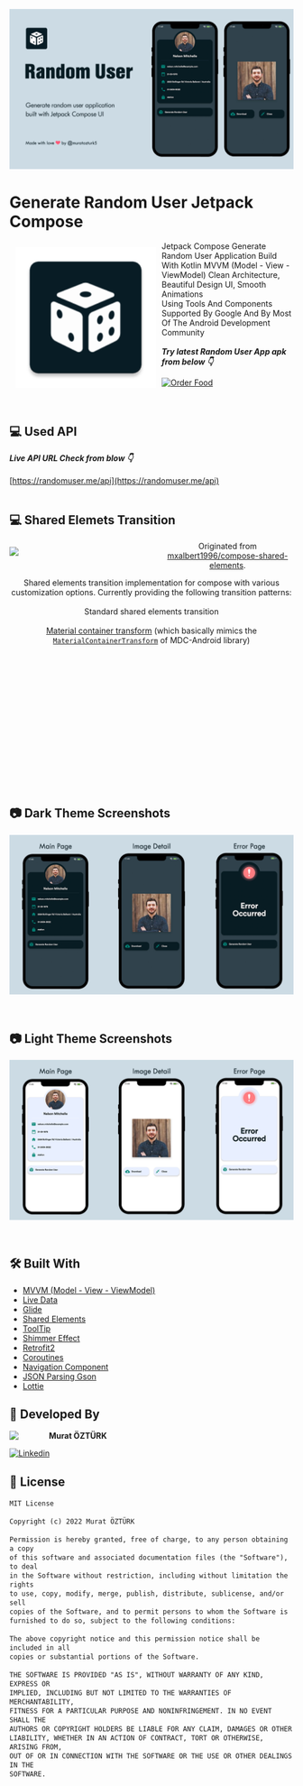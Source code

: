 ![App Screenshot](https://github.com/muratozturk5/Random-User-Jetpack-Compose/blob/master/Screenshots/banner_random_user.png)


# Generate Random User Jetpack Compose

<img src="https://github.com/muratozturk5/Random-User-Jetpack-Compose/blob/master/Screenshots/icon.png" align="left"
width="250" hspace="10" vspace="10">
   
Jetpack Compose Generate Random User Application Build With Kotlin MVVM (Model - View - ViewModel) Clean Architecture, Beautiful Design UI, Smooth Animations </br>
Using Tools And Components Supported By Google And By Most Of The Android Development Community</br></br>***Try latest Random User App apk from below 👇***

[![Order Food](https://img.shields.io/badge/Random%20User-APK-brightgreen?style=for-the-badge&logo=android)](https://github.com/muratozturk5/Random-User-Jetpack-Compose/raw/master/APK/random_user.apk)</br></br></br>

## 💻 Used API
***Live API URL Check from blow 👇***
</br>
</br>
[https://randomuser.me/api](https://randomuser.me/api)
</br>
</br>
## 💻 Shared Elemets Transition
<img src="https://github.com/muratozturk5/Random-User-Jetpack-Compose/blob/master/Screenshots/shared_element_gif.gif"   align="left"
width="240" style="margin-right: 30px;"  vspace="10">

<div align="center">

Originated from [mxalbert1996/compose-shared-elements](https://github.com/mxalbert1996/compose-shared-elements).

Shared elements transition implementation for compose with various customization options.
Currently providing the following transition patterns:
 </br></br>
 Standard shared elements transition
 </br></br> 
 [Material container transform](https://material.io/design/motion/the-motion-system.html#container-transform) (which basically mimics the [`MaterialContainerTransform`](https://developer.android.com/reference/com/google/android/material/transition/MaterialContainerTransform) of MDC-Android library)
</br>
</br>
</br>
</br>
</br>
</br>
</br>
</br>
</br>
</br>
</br>
</br>
</br>
</br>
</br>
</br>
</div>

## 📷 Dark Theme Screenshots

![](https://github.com/muratozturk5/Random-User-Jetpack-Compose/blob/master/Screenshots/screenshots_dark.png)

</br>

## 📷 Light Theme Screenshots

![](https://github.com/muratozturk5/Random-User-Jetpack-Compose/blob/master/Screenshots/screenshots_light.png)

</br>

## 🛠 Built With
- [MVVM (Model - View - ViewModel)](https://developer.android.com/topic/architecture)
- [Live Data](https://developer.android.com/topic/libraries/architecture/livedata)
- [Glide](https://github.com/skydoves/landscapist)
- [Shared Elements](https://github.com/mxalbert1996/compose-shared-elements)
- [ToolTip](https://github.com/skgmn/ComposeTooltip)
- [Shimmer Effect](https://github.com/valentinilk/compose-shimmer)
- [Retrofit2](https://square.github.io/retrofit)
- [Coroutines](https://developer.android.com/kotlin/coroutines)
- [Navigation Component](https://developer.android.com/guide/navigation/navigation-getting-started)
- [JSON Parsing Gson](https://github.com/google/gson)
- [Lottie](https://github.com/LottieFiles/lottie-android)
## 👨 Developed By 

 <img src="https://avatars.githubusercontent.com/u/62841905?s=400&u=6b1f97cf6a3dfe668719000f9686f5fe861f273a&v=4" width="70" align="left">


**Murat ÖZTÜRK**

[![Linkedin](https://img.shields.io/badge/-linkedin-grey?logo=linkedin)](https://www.linkedin.com/in/murat-%C3%B6zt%C3%BCrk-7a9306217/)

📄 License 
-------

```
MIT License

Copyright (c) 2022 Murat ÖZTÜRK

Permission is hereby granted, free of charge, to any person obtaining a copy
of this software and associated documentation files (the "Software"), to deal
in the Software without restriction, including without limitation the rights
to use, copy, modify, merge, publish, distribute, sublicense, and/or sell
copies of the Software, and to permit persons to whom the Software is
furnished to do so, subject to the following conditions:

The above copyright notice and this permission notice shall be included in all
copies or substantial portions of the Software.

THE SOFTWARE IS PROVIDED "AS IS", WITHOUT WARRANTY OF ANY KIND, EXPRESS OR
IMPLIED, INCLUDING BUT NOT LIMITED TO THE WARRANTIES OF MERCHANTABILITY,
FITNESS FOR A PARTICULAR PURPOSE AND NONINFRINGEMENT. IN NO EVENT SHALL THE
AUTHORS OR COPYRIGHT HOLDERS BE LIABLE FOR ANY CLAIM, DAMAGES OR OTHER
LIABILITY, WHETHER IN AN ACTION OF CONTRACT, TORT OR OTHERWISE, ARISING FROM,
OUT OF OR IN CONNECTION WITH THE SOFTWARE OR THE USE OR OTHER DEALINGS IN THE
SOFTWARE.
```
